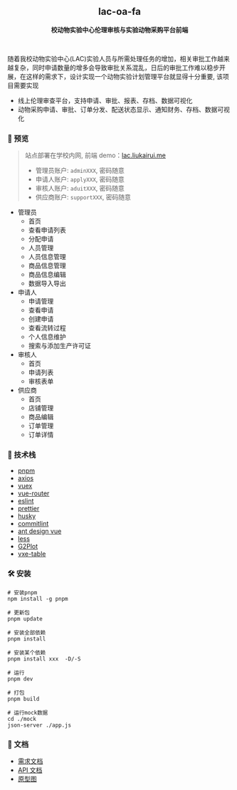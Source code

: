 <h2 align="center">lac-oa-fa</h2>
<p align="center"><strong>校动物实验中心伦理审核与实验动物采购平台前端</strong></p>

<br/>

随着我校动物实验中心(LAC)实验人员与所需处理任务的增加，相关审批工作越来越复杂，同时申请数量的增多会导致审批关系混乱，日后的审批工作难以稳步开展，在这样的需求下，设计实现一个动物实验计划管理平台就显得十分重要, 该项目需要实现

- 线上伦理审查平台，支持申请、审批、报表、存档、数据可视化
- 动物采购申请、审批、订单分发、配送状态显示、通知财务、存档、数据可视化

### 👀 预览

> 站点部署在学校内网, 前端 demo：[lac.liukairui.me](https://lac.liukairui.me)
>
> - 管理员账户: `adminXXX`, 密码随意
> - 申请人账户: `applyXXX`, 密码随意
> - 审核人账户: `aduitXXX`, 密码随意
> - 供应商账户: `supportXXX`, 密码随意

- 管理员
  - 首页
  - 查看申请列表
  - 分配申请
  - 人员管理
  - 人员信息管理
  - 商品信息管理
  - 商品信息编辑
  - 数据导入导出
- 申请人
  - 申请管理
  - 查看申请
  - 创建申请
  - 查看流转过程
  - 个人信息维护
  - 搜索与添加生产许可证
- 审核人
  - 首页
  - 申请列表
  - 审核表单
- 供应商
  - 首页
  - 店铺管理
  - 商品编辑
  - 订单管理
  - 订单详情

### 🔬 技术栈

- [pnpm](https://pnpm.io/)
- [axios](https://axios-http.com/zh/)
- [vuex](https://vuex.vuejs.org/zh/)
- [vue-router](https://router.vuejs.org/zh/)
- [eslint](http://eslint.cn/)
- [prettier](https://prettier.io/)
- [husky](https://github.com/typicode/husky)
- [commitlint](https://commitlint.js.org/)
- [ant design vue](https://2x.antdv.com/docs/vue/introduce-cn/)
- [less](https://lesscss.org/)
- [G2Plot](https://g2plot.antv.vision/zh/)
- [vxe-table](https://gitee.com/xuliangzhan_admin/vxe-table)

### 🛠️ 安装

```shell
# 安装pnpm
npm install -g pnpm

# 更新包
pnpm update

# 安装全部依赖
pnpm install

# 安装某个依赖
pnpm install xxx  -D/-S

# 运行
pnpm dev

# 打包
pnpm build

# 运行mock数据
cd ./mock
json-server ./app.js
```

### 📃 文档

- [需求文档](./doc/需求文档.pdf)
- [API 文档](./doc/API文档.md)
- [原型图](./doc/原型图)
